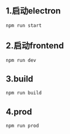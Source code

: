 ## 1.启动electron

```
npm run start
```

## 2.启动frontend

```
npm run dev
```

## 3.build

```
npm run build
```

## 4.prod

```
npm run prod
```

